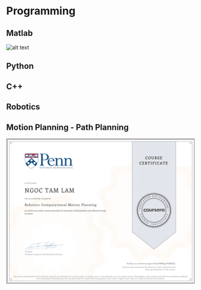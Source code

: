 
# Programming
## Matlab

![alt text](/assets/images/MatlabOnramp.png)

## Python

## C++

## Robotics
## Motion Planning - Path Planning

![alt text](/assets/images/MotionPlanning.png)

